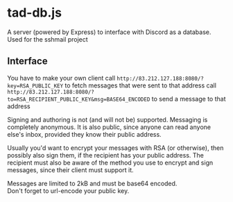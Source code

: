 # tad-db.js
A server (powered by Express) to interface with Discord as a database.
Used for the sshmail project

## Interface
You have to make your own client
call `http://83.212.127.188:8080/?key=RSA_PUBLIC_KEY` to fetch messages that were sent to that address
call `http://83.212.127.188:8080/?to=RSA_RECIPIENT_PUBLIC_KEY&msg=BASE64_ENCODED` to send a message to that address

Signing and authoring is not (and will not be) supported. Messaging is completely anonymous. It is also public, since anyone can read anyone else's inbox, provided they know their public address.

Usually you'd want to encrypt your messages with RSA (or otherwise), then possibly also sign them, if the recipient has your public address. The recipient must also be aware of the method you use to encrypt and sign messages, since their client must support it.

Messages are limited to 2kB and must be base64 encoded.  
Don't forget to url-encode your public key.
